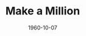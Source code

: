 ---
title: Make a Million
date: 1960-10-07
closing_date: 1960-10-15
layout: productions
playbill:
Theatre: Theatre Jacksonville
Venue: Little Theatre
cast:
- Betty Phillips: Joan Harbert
- Mr. Winters: Charles D. Cleghorn, Jr.
- Mrs. Winters: Helen Cochran
- Claire Manning: Juanita Kirkwood
- Sid Gray: Al Pinan
- Howard Conklin: Chris Michel Chiasson
- Bernie Leeds: Warren Zundell
- Harold Fairbanks: Joseph Ferri
- Julie Martin: Celeste Koger
- Mr. Mergenthaler: Marshall Grauer
- General Potter: Paul Galloway
- Lt. Friedlander: Jack Evans
- Ferris: Patrick Molloy
- King: Dick Wright
- Reeves: Keith Walker
- Juliano: Dave Wright
- Shoe Shine Boy: Lanny Troxler
- Window Washer: Dave Wright
- Henry Whipple: David Boyer
- Reardon: Harry A. Schneider
crew:
- Scenery:
  - Maurice Geoffrey
  - Frank Ridge
  - Paul Galloway
  - Al Pinan
  - Peggy Miller
  - Ellen Black
  - Judy Jett
  - Jack Broughton
  - Helen Cochran
  - Dixie Cohen
  - Mary Thornhill
  - Bunni Dunn
  - Merline Galloway
  - Virginia Popwell
  - Gloria Lantz
  - Mary Lee Scrimger
  - Art Logan
  - Glenn H. Logan
  - Sand Gordon
  - Dave Wright
- Stage Manager: Sand Gordon
- Assistant Stage Manager: Dave Wright
- Book-Holder: Helen Cochran
- Lighting:
  - Jack Broughton
  - Bunni Thornhill
  - Norman Howard
- Sound Effects:
  - Laurene Prescott
  - Jack Evans
- Properties:
  - Gayle Swymer
  - Esther Barnes
  - Betty Jones
  - Bunni Thornhill
  - Merline Galloway
  - Joe Ferri
- Wardrobe:
  - Sue Black
  - Claire Zundell
- Make-Up:
  - Elmo Lehman
  - Claire Zundell
  - Mary Lee Scrimger
- New York Skyline painting:
  - Florence Seymour
  - Florence Bennett
  - Joe Ferri
understudies:
orchestra:
external_links:
---